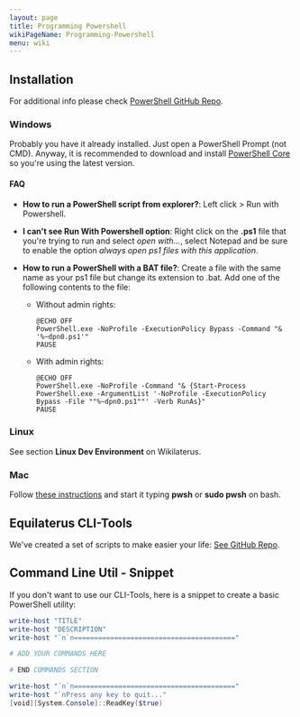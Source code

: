 ```yaml
---
layout: page
title: Programming Powershell
wikiPageName: Programming-Powershell
menu: wiki
---
```


## Installation

For additional info please check [PowerShell GitHub Repo](https://github.com/PowerShell/PowerShell).

### Windows

Probably you have it already installed. Just open a PowerShell Prompt (not CMD). Anyway, it is recommended to download and install [PowerShell Core](https://docs.microsoft.com/en-us/powershell/scripting/install/installing-powershell-core-on-windows?view=powershell-6#installing-the-msi-package) so you're using the latest version.

#### FAQ

* **How to run a PowerShell script from explorer?**:  Left click > Run with Powershell.

* **I can't see Run With Powershell option**: Right click on the **.ps1** file that you're trying to run and select *open with...*, select Notepad and be sure to enable the option *always open ps1 files with this application*.

* **How to run a PowerShell with a BAT file?**: Create a file with the same name as your ps1 file but change its extension to .bat. Add one of the following contents to the file:

  * Without admin rights:
    ```
    @ECHO OFF
    PowerShell.exe -NoProfile -ExecutionPolicy Bypass -Command "& '%~dpn0.ps1'"
    PAUSE
    ```

  * With admin rights: 
    ```
    @ECHO OFF
    PowerShell.exe -NoProfile -Command "& {Start-Process PowerShell.exe -ArgumentList '-NoProfile -ExecutionPolicy Bypass -File ""%~dpn0.ps1""' -Verb RunAs}"
    PAUSE
    ```

### Linux 

See section **Linux Dev Environment** on Wikilaterus.


### Mac

Follow [these instructions](https://docs.microsoft.com/en-us/powershell/scripting/install/installing-powershell-core-on-macos?view=powershell-6) and start it typing **pwsh** or **sudo pwsh** on bash.


## Equilaterus CLI-Tools

We've created a set of scripts to make easier your life: [See GitHub Repo](https://github.com/equilaterus/cli-tools-powershell).

## Command Line Util - Snippet

If you don't want to use our CLI-Tools, here is a snippet to create a basic PowerShell utility:

```powershell
write-host "TITLE"
write-host "DESCRIPTION"
write-host "`n`n========================================"

# ADD YOUR COMMANDS HERE

# END COMMANDS SECTION

write-host "`n`n========================================"
write-host "`nPress any key to quit..."
[void][System.Console]::ReadKey($true)
```
